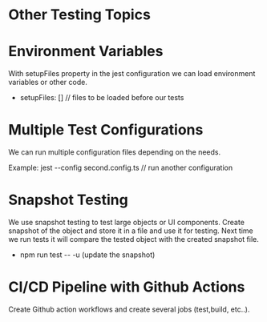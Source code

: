 # Other Testing Topics

# Environment Variables

With setupFiles property in the jest configuration we can load environment variables or other code.

- setupFiles: [] // files to be loaded before our tests

# Multiple Test Configurations

We can run multiple configuration files depending on the needs.

Example: jest --config second.config.ts // run another configuration

# Snapshot Testing

We use snapshot testing to test large objects or UI components.
Create snapshot of the object and store it in a file and use it for testing.
Next time we run tests it will compare the tested object with the created snapshot file.

- npm run test -- -u (update the snapshot)

# CI/CD Pipeline with Github Actions

Create Github action workflows and create several jobs (test,build, etc..).
